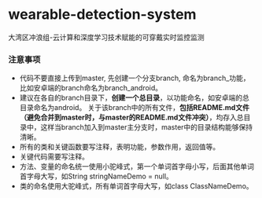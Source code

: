 # wearable-detection-system
大湾区冲浪组-云计算和深度学习技术赋能的可穿戴实时监控监测


### 注意事项
* 代码不要直接上传到master, 先创建一个分支branch, 命名为branch_功能，比如安卓端的branch命名为branch_android。
* 建议在各自的branch目录下，**创建一个总目录**，以功能命名，如安卓端的总目录命名为android。
  关于该branch中的所有文件，**包括README.md文件（避免合并到master时，与master的README.md文件冲突）**，均存入总目录中，这样当branch加入到master主分支时，master中的目录结构能够保持清晰。
* 所有的类和关键函数要写注释，表明功能，参数作用，返回值等。
* 关键代码需要写注释。
* 方法、变量的命名统一使用小驼峰式，第一个单词首字母小写，后面其他单词首字母大写，如String stringNameDemo = null。
* 类的命名使用大驼峰式，所有单词首字母大写，如class ClassNameDemo。
